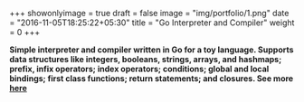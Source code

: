+++
showonlyimage = true
draft = false
image = "img/portfolio/1.png"
date = "2016-11-05T18:25:22+05:30"
title = "Go Interpreter and Compiler"
weight = 0
+++

**Simple interpreter and compiler written in Go for a toy language. Supports data structures like integers, booleans, strings, arrays, and hashmaps; prefix, infix operators; index operators; conditions; global and local bindings; first class functions; return statements; and closures. See more [here](lizziew.github.io/projects)**
<!--more-->
